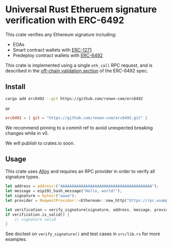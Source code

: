 # Universal Rust Etheruem signature verification with ERC-6492

This crate verifies any Ethereum signature including:

- EOAs
- Smart contract wallets with [ERC-1271](https://eips.ethereum.org/EIPS/eip-1271)
- Predeploy contract wallets with [ERC-6492](https://eips.ethereum.org/EIPS/eip-6492)

This crate is implemented using a single `eth_call` RPC request, and is described in the [off-chain validation section](https://eips.ethereum.org/EIPS/eip-6492#off-chain-validation) of the ERC-6492 spec.

## Install

```bash
cargo add erc6492 --git https://github.com/reown-com/erc6492
```

or

```toml
erc6492 = { git = "https://github.com/reown-com/erc6492.git" }
```

We recommend pinning to a commit ref to avoid unexpected breaking changes while in v0.

We will publish to crates.io soon.

## Usage

This crate uses [Alloy](https://github.com/alloy-rs) and requires an RPC provider in order to verify all signature types.

```rust
let address = address!("AAAAAAAAAAAAAAAAAAAAAAAAAAAAAAAAAAAAAAAA");
let message = eip191_hash_message("Hello, world!");
let signature = bytes!("aaaa");
let provider = ReqwestProvider::<Ethereum>::new_http("https://rpc.example.com".parse().unwrap());

let verification = verify_signature(signature, address, message, provider).await.unwrap();
if verification.is_valid() {
    // signature valid
}
```

See doctest on `verify_signature()` and test cases in `src/lib.rs` for more examples.
